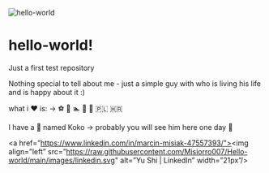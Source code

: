 ![hello-world](https://user-images.githubusercontent.com/87083751/128036298-b70da39c-f438-4c85-a1d8-1c814b272d87.gif)

# hello-world!
Just a first test repository

Nothing special to tell about me - just a simple guy with who is living his life and is happy about it :) 
<p>
what i ❤️ is: -> ⚽ 🎾 🏊 🍷 👯 🇵🇱 🇭🇷 
  <p>
I have a 🐶 named Koko -> probably you will see him here one day 🤠
    
<a href=”https://www.linkedin.com/in/marcin-misiak-47557393/"><img align=”left” src=”https://raw.githubusercontent.com/Misiorro007/Hello-world/main/images/linkedin.svg" alt=”Yu Shi | LinkedIn” width=”21px”/></a>
